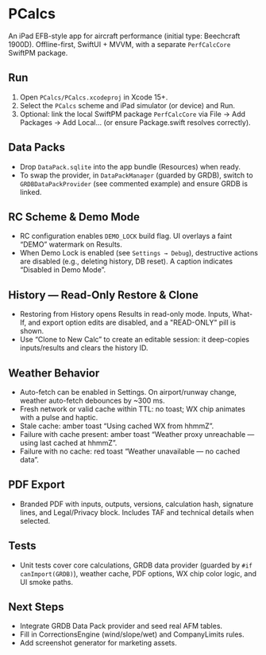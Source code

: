 # PCalcs

An iPad EFB-style app for aircraft performance (initial type: Beechcraft 1900D). Offline-first, SwiftUI + MVVM, with a separate `PerfCalcCore` SwiftPM package.

## Run
1. Open `PCalcs/PCalcs.xcodeproj` in Xcode 15+.
2. Select the `PCalcs` scheme and iPad simulator (or device) and Run.
3. Optional: link the local SwiftPM package `PerfCalcCore` via File → Add Packages → Add Local… (or ensure Package.swift resolves correctly).

## Data Packs
- Drop `DataPack.sqlite` into the app bundle (Resources) when ready.
- To swap the provider, in `DataPackManager` (guarded by GRDB), switch to `GRDBDataPackProvider` (see commented example) and ensure GRDB is linked.

## RC Scheme & Demo Mode
- RC configuration enables `DEMO_LOCK` build flag. UI overlays a faint “DEMO” watermark on Results.
- When Demo Lock is enabled (see `Settings → Debug`), destructive actions are disabled (e.g., deleting history, DB reset). A caption indicates “Disabled in Demo Mode”.

## History — Read-Only Restore & Clone
- Restoring from History opens Results in read-only mode. Inputs, What-If, and export option edits are disabled, and a "READ-ONLY" pill is shown.
- Use “Clone to New Calc” to create an editable session: it deep-copies inputs/results and clears the history ID.

## Weather Behavior
- Auto-fetch can be enabled in Settings. On airport/runway change, weather auto-fetch debounces by ~300 ms.
- Fresh network or valid cache within TTL: no toast; WX chip animates with a pulse and haptic.
- Stale cache: amber toast “Using cached WX from hhmmZ”.
- Failure with cache present: amber toast “Weather proxy unreachable — using last cached at hhmmZ”.
- Failure with no cache: red toast “Weather unavailable — no cached data”.

## PDF Export
- Branded PDF with inputs, outputs, versions, calculation hash, signature lines, and Legal/Privacy block. Includes TAF and technical details when selected.

## Tests
- Unit tests cover core calculations, GRDB data provider (guarded by `#if canImport(GRDB)`), weather cache, PDF options, WX chip color logic, and UI smoke paths.

## Next Steps
- Integrate GRDB Data Pack provider and seed real AFM tables.
- Fill in CorrectionsEngine (wind/slope/wet) and CompanyLimits rules.
- Add screenshot generator for marketing assets.
